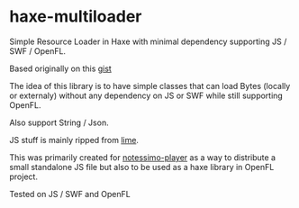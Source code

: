 # haxe-multiloader
Simple Resource Loader in Haxe with minimal dependency supporting JS / SWF / OpenFL.

Based originally on this [gist](https://gist.github.com/cambiata/471575a42676b27719e3)

The idea of this library is to have simple classes that can load Bytes (locally or externaly) without any dependency on JS or SWF while still supporting OpenFL.

Also support String / Json.

JS stuff is mainly ripped from [lime](https://github.com/openfl/lime/).

This was primarily created for [notessimo-player](https://github.com/starburst997/notessimo-player) as a way to distribute a small standalone JS file but also to be used as a haxe library in OpenFL project.

Tested on JS / SWF and OpenFL